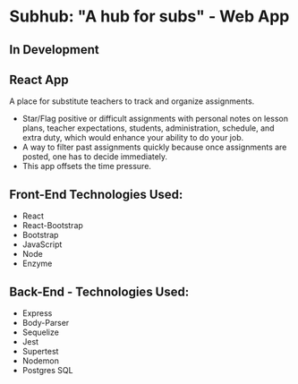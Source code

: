 # Subhub: "A hub for subs" - Web App
## In Development
## React App
A place for substitute teachers to track and organize assignments. 
* Star/Flag positive or difficult assignments with personal notes on lesson plans, teacher expectations, students, administration, schedule, and extra duty, which would enhance your ability to do your job. 
* A way to filter past assignments quickly because once assignments are posted, one has to decide immediately. 
* This app offsets the time pressure.

## Front-End Technologies Used:
* React
* React-Bootstrap
* Bootstrap
* JavaScript
* Node
* Enzyme

## Back-End - Technologies Used:
* Express
* Body-Parser
* Sequelize
* Jest
* Supertest
* Nodemon
* Postgres SQL 
